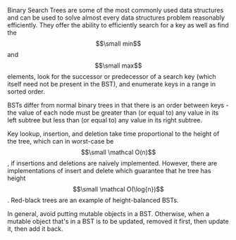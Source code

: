 Binary Search Trees are some of the most commonly used data structures and can be used to solve almost every data structures problem reasonably efficiently. They offer the ability to efficiently search for a key as well as find the $$\small min$$ and $$\small max$$ elements, look for the successor or predecessor of a search key \(which itself need not be present in the BST\), and enumerate keys in a range in sorted order. 

BSTs differ from normal binary trees in that there is an order between keys - the value of each node must be greater than \(or equal to\) any value in its left subtree but less than \(or equal to\) any value in its right subtree. 

Key lookup, insertion, and deletion take time proportional to the height of the tree, which can in worst-case be $$\small \mathcal O(n)$$, if insertions and deletions are naively implemented. However, there are implementations of insert and delete which guarantee that he tree has height $$\small \mathcal O(\log{n})$$. Red-black trees are an example of height-balanced BSTs.

In general, avoid putting mutable objects in a BST. Otherwise, when a mutable object that's in a BST is to be updated, removed it first, then update it, then add it back. 

